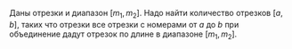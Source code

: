 Даны отрезки и диапазон $[m_1, m_2]$. Надо найти количество отрезков $[a, b]$, таких что отрезки все отрезки с номерами от $a$ до $b$ при объединение дадут отрезок по длине в диапазоне $[m_1, m_2]$.